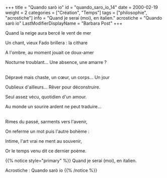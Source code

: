 +++
title = "Quando sarò io"
id = "quando_saro_io_14"
date = 2000-02-19
weight = 2
categories = ["Création", "Temps"]
tags = ["philosophie", "acrostiche"]
info = "Quand je serai (moi), en italien."
acrostiche = "Quando sarò io"
LastModifierDisplayName = "Barbara Post"
+++

Quand la neige aura bercé le vent de mer

Un chant, vieux Fado brillera : la cithare

A l'ombre, au moment jouait ce doux-amer

Nocturne troublant... Une absence, une amarre ?

 \
Dépravé mais chaste, un cœur, un corps... Un jour

Oublieux d'ailleurs... Rêver pour déconstruire.

Seul assez vécu, quotidien d'un amour.

Au monde un sourire ardent ne peut traduire...

 \
Rimes du passé, sarments vers l'avenir,

On referme un mot puis l'autre bohème :

Intime, l'art vrai ne ment au souvenir,

Or le temps venu dit ce dernier poème.

{{% notice style="primary" %}}
Quand je serai (moi), en italien.

Acrostiche : Quando sarò io
{{% /notice %}}
